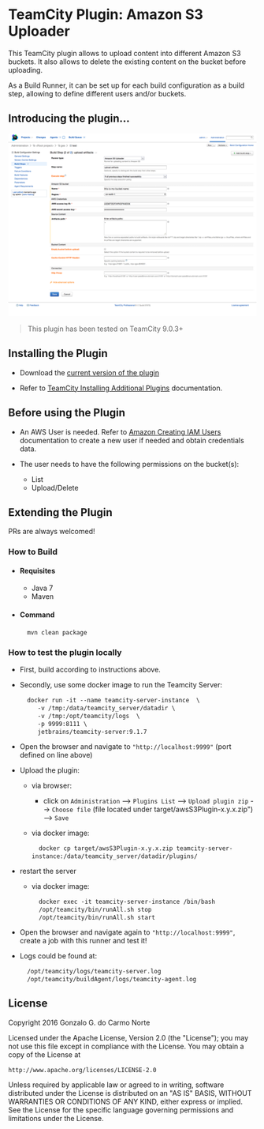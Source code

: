 # TeamCity Plugin: Amazon S3 Uploader

This TeamCity plugin allows to upload content into different Amazon S3 buckets. It also allows to delete the existing content on the bucket before uploading.

As a Build Runner, it can be set up for each build configuration as a build step, allowing to define different users and/or buckets.

## Introducing the plugin...

![Amazon S3 Uploader Preview](docs/plugin_preview.png)

> This plugin has been tested on TeamCity 9.0.3+


## Installing the Plugin

- Download the [current version of the plugin](https://drive.google.com/open?id=0BxGdXmEjPnyPa2thM3FCdUh0SmM)

- Refer to [TeamCity Installing Additional Plugins](https://confluence.jetbrains.com/display/TCD9/Installing+Additional+Plugins) documentation.

## Before using the Plugin

- An AWS User is needed. Refer to [Amazon Creating IAM Users](http://docs.aws.amazon.com/IAM/latest/UserGuide/id_users_create.html#id_users_create_console) documentation to create a new user if needed and obtain credentials data.

- The user needs to have the following permissions on the bucket(s):
  - List
  - Upload/Delete

## Extending the Plugin

PRs are always welcomed!

### How to Build

- #### Requisites
  - Java 7
  - Maven

- #### Command

        mvn clean package

### How to test the plugin locally

- First, build according to instructions above.
- Secondly, use some docker image to run the Teamcity Server:

        docker run -it --name teamcity-server-instance  \
           -v /tmp:/data/teamcity_server/datadir \
           -v /tmp:/opt/teamcity/logs  \
           -p 9999:8111 \
           jetbrains/teamcity-server:9.1.7

- Open the browser and navigate to `"http://localhost:9999"` (port defined on line above)
- Upload the plugin:
    - via browser:
        - click on `Administration` --> `Plugins List` --> `Upload plugin zip` --> `Choose file` (file located under target/awsS3Plugin-x.y.x.zip") --> `Save`
    - via docker image:

            docker cp target/awsS3Plugin-x.y.x.zip teamcity-server-instance:/data/teamcity_server/datadir/plugins/
- restart the server
    - via docker image:

            docker exec -it teamcity-server-instance /bin/bash
            /opt/teamcity/bin/runAll.sh stop
            /opt/teamcity/bin/runAll.sh start

- Open the browser and navigate again to `"http://localhost:9999"`, create a job with this runner and test it!

- Logs could be found at:

        /opt/teamcity/logs/teamcity-server.log
        /opt/teamcity/buildAgent/logs/teamcity-agent.log

## License

Copyright 2016 Gonzalo G. do Carmo Norte

Licensed under the Apache License, Version 2.0 (the "License");
you may not use this file except in compliance with the License.
You may obtain a copy of the License at

    http://www.apache.org/licenses/LICENSE-2.0

Unless required by applicable law or agreed to in writing, software
distributed under the License is distributed on an "AS IS" BASIS,
WITHOUT WARRANTIES OR CONDITIONS OF ANY KIND, either express or implied.
See the License for the specific language governing permissions and
limitations under the License.